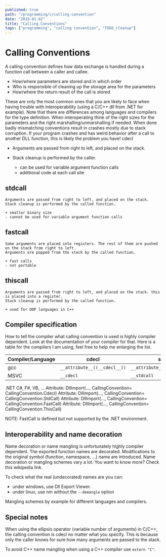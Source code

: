 ```yaml
---
published: true
path: "/programming/c/calling-convention"
date: "2019-01-02"
title: "Calling Conventions"
tags: ["programming", "calling convention", "TODO_cleanup"]
---
```


# Calling Conventions

A calling convention defines how data exchange is handled during a function call between a caller and callee.

* How/where parameters are stored and in which order
* Who is responsible of cleaning up the storage area for the parameters
* How/where the return result of the call is stored

These are only the most common ones that you are likely to face when having trouble with interoperability (using a C/C++ dll from .NET for example). Note that there are differences among languages and compilers for the type definition. When interoperating think of the right sizes for the parameters and the right marshalling/unmarshalling if needed. When done badly mismatching conventions result in crashes mostly due to stack corruption. If your program crashes and has weird behavior after a call to another DLL function, this is likely the problem you have!
cdecl

* Arguments are passed from right to left, and placed on the stack.
* Stack cleanup is performed by the caller.

	

    + can be used for variable argument function calls
    - additional code at each call site

## stdcall

    Arguments are passed from right to left, and placed on the stack.
    Stack cleanup is performed by the called function.

    + smaller binary size
    - cannot be used for variable argument function calls

## fastcall

    Some arguments are placed into registers. The rest of them are pushed on the stack from right to left.
    Arguments are popped from the stack by the called function.

    + fast calls
    - not portable

## thiscall

    Arguments are passed from right to left, and placed on the stack. this is placed into a register.
    Stack cleanup is performed by the called function.

    + used for OOP languages in C++

## Compiler specification

How to tell the compiler what calling convention is used is highly compiler dependent. Look at the documentation of your compiler for that. Here is a table for the compilers I am using, feel free to help me enlarging the list.

| Compiler/Language | cdecl                        | stdcall                        | fastcall                        | thiscall                        |
| ----------------- | ---------------------------- | ------------------------------ | ------------------------------- | ------------------------------- |
| gcc               | `__attribute__((__cdecl__))` | `__attribute__((__stdcall__))` | `__attribute__((__fastcall__))` | `__attribute__((__thiscall__))` |
| MSVC              | `__cdecl`                    | `__stdcall`                    | `__fastcall`                    | `__thiscall`                    |

.NET
C#, F#, VB, ... 	Attribute: DllImport(...,
CallingConvention=
CallingConvention.Cdecl) 	Attribute: DllImport(...,
CallingConvention=
CallingConvention.StdCall) 	Attribute: DllImport(...,
CallingConvention=
CallingConvention.FastCall) 	Attribute: DllImport(...,
CallingConvention=
CallingConvention.ThisCall)

NOTE: FastCall is defined but not supported by the .NET environment.

## Interoperability and name decoration

Name decoration or name mangling is unfortunately highly compiler dependent. The exported function names are decorated. Modifications to the original symbol (function, namespace, ...) name are introduced. Name decoration or mangling schemes vary a lot. You want to know more? Check this wikipedia link.

To check what the real (undecorated) names are you can:

* under windows, use Dll Export Viewer.
* under linux, use nm without the `--demangle` option

Mangling schemes by example for different languages and compilers.

## Special notes

When using the ellipsis operator (variable number of arguments) in C/C++, the calling convention is cdecl no matter what you specify. This is because only the caller knows for sure how many arguments are passed to the stack.

To avoid C++ name mangling when using a C++ compiler use `extern "C"`.
